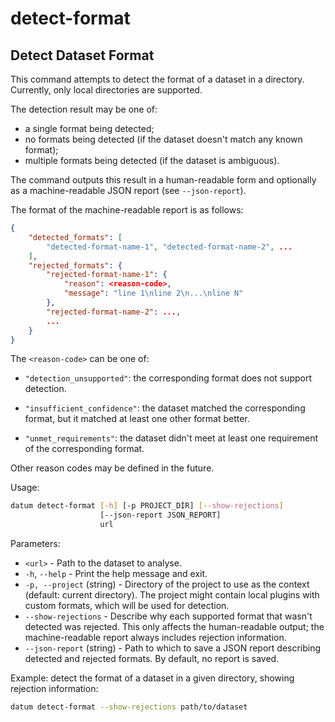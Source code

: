 detect-format
=============

## Detect Dataset Format

This command attempts to detect the format of a dataset in a directory.
Currently, only local directories are supported.

The detection result may be one of:

- a single format being detected;
- no formats being detected (if the dataset doesn't match any known format);
- multiple formats being detected (if the dataset is ambiguous).

The command outputs this result in a human-readable form and
optionally as a machine-readable JSON report (see `--json-report`).

The format of the machine-readable report is as follows:

```json
{
    "detected_formats": [
        "detected-format-name-1", "detected-format-name-2", ...
    ],
    "rejected_formats": {
        "rejected-format-name-1": {
            "reason": <reason-code>,
            "message": "line 1\nline 2\n...\nline N"
        },
        "rejected-format-name-2": ...,
        ...
    }
}
```

The `<reason-code>` can be one of:

- `"detection_unsupported"`: the corresponding format does not support
  detection.

- `"insufficient_confidence"`: the dataset matched the corresponding format,
  but it matched at least one other format better.

- `"unmet_requirements"`: the dataset didn't meet at least one requirement
  of the corresponding format.

Other reason codes may be defined in the future.

Usage:

``` bash
datum detect-format [-h] [-p PROJECT_DIR] [--show-rejections]
                    [--json-report JSON_REPORT]
                    url
```

Parameters:

- `<url>` - Path to the dataset to analyse.
- `-h`, `--help` - Print the help message and exit.
- `-p, --project` (string) - Directory of the project to use as the context
  (default: current directory). The project might contain local plugins with
  custom formats, which will be used for detection.
- `--show-rejections` - Describe why each supported format that wasn't
  detected was rejected. This only affects the human-readable output; the
  machine-readable report always includes rejection information.
- `--json-report` (string) - Path to which to save a JSON report describing
  detected and rejected formats. By default, no report is saved.

Example: detect the format of a dataset in a given directory,
showing rejection information:

``` bash
datum detect-format --show-rejections path/to/dataset
```
